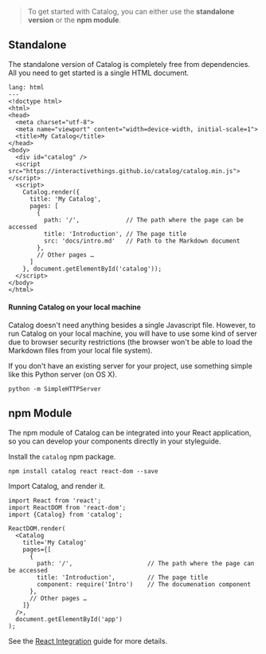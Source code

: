 > To get started with Catalog, you can either use the **standalone version** or the **npm module**.

## Standalone

The standalone version of Catalog is completely free from dependencies. All you need to get started is a single HTML document.

```code
lang: html
---
<!doctype html>
<html>
<head>
  <meta charset="utf-8">
  <meta name="viewport" content="width=device-width, initial-scale=1">
  <title>My Catalog</title>
</head>
<body>
  <div id="catalog" />
  <script src="https://interactivethings.github.io/catalog/catalog.min.js"></script>
  <script>
    Catalog.render({
      title: 'My Catalog',
      pages: [
        {
          path: '/',             // The path where the page can be accessed
          title: 'Introduction', // The page title
          src: 'docs/intro.md'   // Path to the Markdown document
        },
        // Other pages …
      ]
    }, document.getElementById('catalog'));
  </script>
</body>
</html>
```

#### Running Catalog on your local machine

Catalog doesn't need anything besides a single Javascript file. However, to run Catalog on your local machine, you will have to use some kind of server due to browser security restrictions (the browser won't be able to load the Markdown files from your local file system).

If you don't have an existing server for your project, use something simple like this Python server (on OS X).

```code
python -m SimpleHTTPServer
```

## npm Module

The npm module of Catalog can be integrated into your React application, so you can develop your components directly in your styleguide.

Install the `catalog` npm package.

```
npm install catalog react react-dom --save
```

Import Catalog, and render it.

```code|lang-js
import React from 'react';
import ReactDOM from 'react-dom';
import {Catalog} from 'catalog';

ReactDOM.render(
  <Catalog
    title='My Catalog'
    pages={[
      {
        path: '/',                     // The path where the page can be accessed
        title: 'Introduction',         // The page title
        component: require('Intro')    // The documenation component
      },
      // Other pages …
    ]}
  />,
  document.getElementById('app')
);
```

See the [React Integration](/react-integration) guide for more details.
